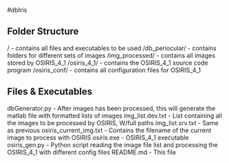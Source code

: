 #dbIris

Folder Structure
----------------
/								- contains all files and executables to be used
/db_periocular/ - contains folders for different sets of images
/img_processed/ - contains all images stored by OSIRIS_4_1
/osiris_4_1/		- contains the OSIRIS_4_1 source code program
/osiris_conf/		- contains all configuration files for OSIRIS_4_1

Files & Executables
-------------------
dbGenerator.py		- After images has been processed, this will generate the matlab file with formatted lists of images
img_list.dev.txt 	- List containing all the images to be processed by OSIRIS, W/full paths
img_list.srv.txt 	- Same as previous
osiris_current_img.txt - Contains the filename of the current image to process with OSIRIS
osiris.exe 				-	OSIRIS_4_1 executable
osiris_gen.py			- Python script reading the image file list and processing the OSIRIS_4_1 with different config files
README.md					- This file
